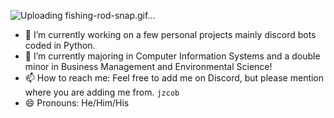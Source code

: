 ![Uploading fishing-rod-snap.gif…]()

- 🔭 I’m currently working on a few personal projects mainly discord bots coded in Python.
- 🌱 I’m currently majoring in Computer Information Systems and a double minor in Business Management and Environmental Science!
- 📫 How to reach me: Feel free to add me on Discord, but please mention where you are adding me from. `jzcob`
- 😄 Pronouns: He/Him/His
